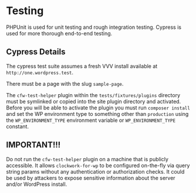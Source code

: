 # Testing

PHPUnit is used for unit testing and rough integration testing. Cypress is used for more thorough end-to-end testing.

## Cypress Details

The cypress test suite assumes a fresh VVV install available at `http://one.wordpress.test`.

There must be a page with the slug `sample-page`.

The `cfw-test-helper` plugin within the `tests/fixtures/plugins` directory must be symlinked or copied into the site plugin directory and activated. Before you will be able to activate the plugin you must run `composer install` and set the WP environment type to something other than `production` using the `WP_ENVIRONMENT_TYPE` environment variable or `WP_ENVIRONMENT_TYPE` constant.

## IMPORTANT!!!

Do not run the `cfw-test-helper` plugin on a machine that is publicly accessible. It allows `clockwork-for-wp` to be configured on-the-fly via query string params without any authentication or authorization checks. It could be used by attackers to expose sensitive information about the server and/or WordPress install.
